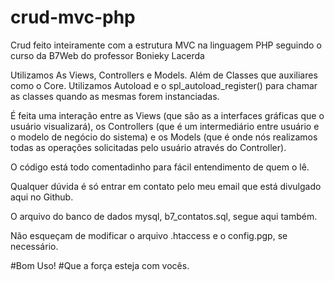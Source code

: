 # crud-mvc-php
Crud feito inteiramente com a estrutura MVC na linguagem PHP seguindo o curso da B7Web do professor Bonieky Lacerda

Utilizamos As Views, Controllers e Models. Além de Classes que auxiliares como o Core. 
Utilizamos Autoload e o spl_autoload_register() para chamar as classes quando as mesmas forem instanciadas. 

É feita uma interação entre as Views (que são as a interfaces gráficas que o usuário visualizará), os Controllers (que é um intermediário entre usuário e o modelo de negócio do sistema) e os Models (que é onde nós realizamos todas as operações solicitadas pelo usuário através do Controller).

O código está todo comentadinho para fácil entendimento de quem o lê. 

Qualquer dúvida é só entrar em contato pelo meu email que está divulgado aqui no Github. 

O arquivo do banco de dados mysql, b7_contatos.sql, segue aqui também.

Não esqueçam de modificar o arquivo .htaccess e o config.pgp, se necessário.

#Bom Uso!
#Que a força esteja com vocês.

